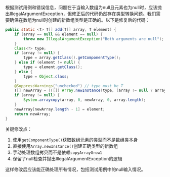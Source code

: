 根据测试用例和错误信息，问题在于当输入数组为null且元素也为null时，应该抛出IllegalArgumentException，但修正后的代码仍然存在类型转换问题。我们需要确保在数组为null时创建的新数组类型是正确的。以下是修复后的代码：

```java
public static <T> T[] add(T[] array, T element) {
    if (array == null && element == null) {
        throw new IllegalArgumentException("Both arguments are null");
    }
    Class<?> type;
    if (array != null) {
        type = array.getClass().getComponentType();
    } else if (element != null) {
        type = element.getClass();
    } else {
        type = Object.class;
    }
    @SuppressWarnings("unchecked") // type must be T
    T[] newArray = (T[]) Array.newInstance(type, (array != null ? array.length : 0) + 1);
    if (array != null) {
        System.arraycopy(array, 0, newArray, 0, array.length);
    }
    newArray[newArray.length - 1] = element;
    return newArray;
}
```

关键修改点：
1. 使用`getComponentType()`获取数组元素的类型而不是数组类本身
2. 直接使用`Array.newInstance()`创建正确类型的新数组
3. 手动处理数组拷贝而不是依赖`copyArrayGrow1`
4. 保留了null检查并抛出IllegalArgumentException的逻辑

这样修改后应该能正确处理所有情况，包括测试用例中的null输入情况。